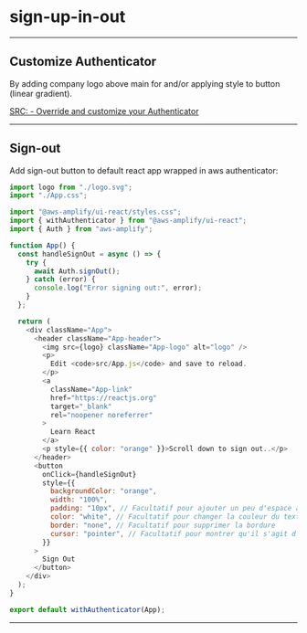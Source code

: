 # sign-up-in-out

---

## Customize Authenticator

By adding company logo above main for and/or applying style to button (linear gradient).

[SRC: - Override and customize your Authenticator](https://ui.docs.amplify.aws/react/connected-components/authenticator/customization)

---

## Sign-out

Add sign-out button to default react app wrapped in aws authenticator:

```js
import logo from "./logo.svg";
import "./App.css";

import "@aws-amplify/ui-react/styles.css";
import { withAuthenticator } from "@aws-amplify/ui-react";
import { Auth } from "aws-amplify";

function App() {
  const handleSignOut = async () => {
    try {
      await Auth.signOut();
    } catch (error) {
      console.log("Error signing out:", error);
    }
  };

  return (
    <div className="App">
      <header className="App-header">
        <img src={logo} className="App-logo" alt="logo" />
        <p>
          Edit <code>src/App.js</code> and save to reload.
        </p>
        <a
          className="App-link"
          href="https://reactjs.org"
          target="_blank"
          rel="noopener noreferrer"
        >
          Learn React
        </a>
        <p style={{ color: "orange" }}>Scroll down to sign out..</p>
      </header>
      <button
        onClick={handleSignOut}
        style={{
          backgroundColor: "orange",
          width: "100%",
          padding: "10px", // Facultatif pour ajouter un peu d'espace autour du texte
          color: "white", // Facultatif pour changer la couleur du texte
          border: "none", // Facultatif pour supprimer la bordure
          cursor: "pointer", // Facultatif pour montrer qu'il s'agit d'un bouton
        }}
      >
        Sign Out
      </button>
    </div>
  );
}

export default withAuthenticator(App);
```

---
